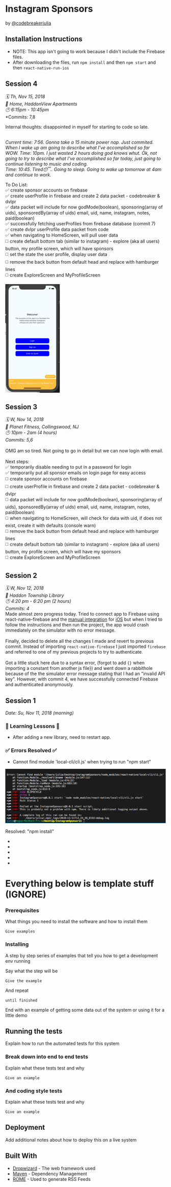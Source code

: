 # Instagram Sponsors

by [@codebreakerjulia](https://www.instagram.com/codebreakerjulia/)

## Installation Instructions

* NOTE: This app isn't going to work because I didn't include the Firebase files.
* After downloading the files, run ```npm install``` and then ```npm start``` and then ```react-native-run-ios```

## Session 4
*🗓 Th, Nov 15, 2018* <br />
*📍 Home, HaddonView Apartments* <br />
*🕐 6:15pm - 10:45pm* <br />
*Commits: 7,8 <br>

Internal thoughts: disappointed in myself for starting to code so late.<br><br>

*Current time: 7:56. Gonna take a 15 minute power nap. Just commited. When I wake up am going to describe what I've accomplished so far*<br>
*WOW. Time: 10pm. I just wasted 2 hours doing god knows whut. Ok, not going to try to describe what I've accomplished so far today, just going to continue listening to music and coding.*<br>
*Time: 10:45. Tired😴.. Going to sleep. Going to wake up tomorrow at 4am and continue to work.*

To Do List:<br>
✅ create sponsor accounts on firebase<br>
✅ create userProfile in firebase and create 2 data packet - codebreaker & dvlpr<br>
✅ data packet will include for now godMode(boolean), sponsoring(array of uids), sponsoredBy(array of uids) email, uid, name, instagram, notes, paid(boolean)<br>
✅ successfully fetching userProfiles from firebase database (commit 7)<br>
✅ create dvlpr userProfile data packet from code<br>
✅ when navigating to HomeScreen, will pull user data<br>
◻️ create default bottom tab (similar to instagram) - explore (aka all users) button, my profile screen, which will have sponsors<br>
◻️ set the state the user profile, display user data<br>
◻️ remove the back button from default head and replace with hamburger lines<br>
◻️ create ExploreScreen and MyProfileScreen<br>

![session 4](screenshots/session4/session4.gif)

## Session 3
*🗓 W, Nov 14, 2018* <br />
*📍 Planet Fitness, Collingswood, NJ* <br />
*🕐 10pm - 2am (4 hours)* <br />
*Commits: 5,6* <br><br>
OMG am so tired. Not going to go in detail but we can now login with email.<br><br>
Next steps:<br>
✅ temporarily disable needing to put in a password for login<br>
✅ temporarily put all sponsor emails on login page for easy access<br>
◻️ create sponsor accounts on firebase<br>
◻️ create userProfile in firebase and create 2 data packet - codebreaker & dvlpr<br>
◻️ data packet will include for now godMode(boolean), sponsoring(array of uids), sponsoredBy(array of uids) email, uid, name, instagram, notes, paid(boolean)<br>
◻️ when navigating to HomeScreen, will check for data with uid, if does not exist, create it with defaults (console warn)<br>
◻️ remove the back button from default head and replace with hamburger lines<br>
◻️ create default bottom tab (similar to instagram) - explore (aka all users) button, my profile screen, which will have my sponsors<br>
◻️ create ExploreScreen and MyProfileScreen<br>

## Session 2

*🗓 W, Nov 12, 2018* <br />
*📍 Haddon Township Library* <br />
*🕐 4:20 pm - 6:20 pm (2 hours)* <br />
*Commits: 4*
<br>
Made almost zero progress today. Tried to connect app to Firebase using react-native-firebase and the [manual integration](https://rnfirebase.io/docs/v5.x.x/installation/initial-setup) for [iOS](https://rnfirebase.io/docs/v5.x.x/installation/ios) but when I tried to follow the instructions and then run the project, the app would crash immediately on the simulator with no error message.
<br><br>
Finally, decided to delete all the changes I made and revert to previous commit. Instead of importing ```react-native-firebase``` I just imported ```firebase``` and referred to one of my previous projects to try to authenticate.
<br><br>
Got a little stuck here due to a syntax error, (forgot to add ```{}``` when importing a constant from another js file}) and went down a rabbithole because of the the simulator error message stating that I had an "invalid API key".
However, with commit 4, we have successfully connected Firebase and authenticated anonymously.


## Session 1

*Date: Su, Nov 11, 2018 (morning)*

### 💭 Learning Lessons 💭

* After adding a new library, need to restart app.

### ✅ Errors Resolved ✅

* Cannot find module 'local-cli/cli.js' when trying to run "npm start"

![local cli](screenshots/session1/local-cli.png)

Resolved: "npm install"

*
*
*
*
*

# Everything below is template stuff (IGNORE)


### Prerequisites

What things you need to install the software and how to install them

```
Give examples
```

### Installing

A step by step series of examples that tell you how to get a development env running

Say what the step will be

```
Give the example
```

And repeat

```
until finished
```

End with an example of getting some data out of the system or using it for a little demo

## Running the tests

Explain how to run the automated tests for this system

### Break down into end to end tests

Explain what these tests test and why

```
Give an example
```

### And coding style tests

Explain what these tests test and why

```
Give an example
```

## Deployment

Add additional notes about how to deploy this on a live system

## Built With

* [Dropwizard](http://www.dropwizard.io/1.0.2/docs/) - The web framework used
* [Maven](https://maven.apache.org/) - Dependency Management
* [ROME](https://rometools.github.io/rome/) - Used to generate RSS Feeds

